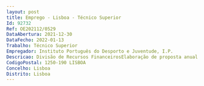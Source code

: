 ```yaml
--- 
layout: post
title: Emprego - Lisboa - Técnico Superior
Id: 92732
Ref: OE202112/0529
DataAbertura: 2021-12-30
DataFecho: 2022-01-13
Trabalho: Técnico Superior
Empregador: Instituto Português do Desporto e Juventude, I.P.
Descricao: Divisão de Recursos FinanceirosElaboração de proposta anual de Orçamento, Conta de Gerência, bem como os demais instrumentos de gestão previsional e de prestação de contas  Controlar a Execução Orçamental do Orçamento do IPDJ  Compilar e tratar a informação financeira, com vista a elaboração de relatórios financeiros mensais, semestrais e anuais  Elaborar e prestar informação financeira e fiscal para posterior envio a entidades externas  Prestar apoio nas diversas matérias de caracter contabilístico e fiscal  Controlo e acompanhamento e avaliação das peças contabilísticas com vista ao encerramento da conta de gerência
CodigoPostal: 1250-190 LISBOA
Concelho: Lisboa
Distrito: Lisboa
--- 
```

